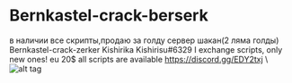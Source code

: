 # Bernkastel-crack-berserk
в наличии все скрипты,продаю за голду сервер шакан(2 ляма голды)
Bernkastel-crack-zerker Kishirika Kishirisu#6329
I exchange scripts, only new ones! eu 20$
all scripts are available
https://discord.gg/EDY2txj
\\
![alt tag](https://media.discordapp.net/attachments/746277646190641235/746826056979185785/unknown.png " carefully, writes to everyone and begs for scripts, if you don’t give it, he starts to use obscenities and aggro, ban the child right away ---\  осторожно, пишет всем и выпрашивает скрипты, если не даете- начинает поливать матом и агриться, баньте сразу ребенка ")
